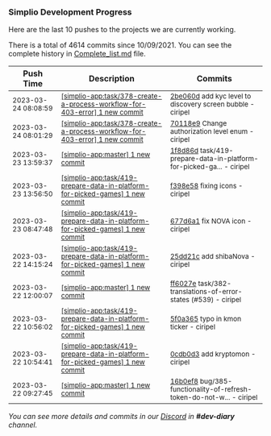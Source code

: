 
### Simplio Development Progress

Here are the last 10 pushes to the projects we are currently working.

There is a total of 4614 commits since 10/09/2021. You can see the complete history in
 [Complete_list.md](Complete_list.md) file.

| Push Time | Description | Commits |
| --- | --- | --- |
| <sub>2023-03-24 08:08:59</sub> | <sub>[[simplio-app:task/378\-create\-a\-process\-workflow\-for\-403\-error] 1 new commit](https://github.com/SimplioOfficial/simplio-app/commit/2be060d1e951291cc851a9c9b54aa299b9b14266)</sub> | <sub>[2be060d](https://github.com/SimplioOfficial/simplio-app/commit/2be060d1e951291cc851a9c9b54aa299b9b14266) add kyc level to discovery screen bubble - ciripel</sub> |
| <sub>2023-03-24 08:01:29</sub> | <sub>[[simplio-app:task/378\-create\-a\-process\-workflow\-for\-403\-error] 1 new commit](https://github.com/SimplioOfficial/simplio-app/commit/70118e918b72575aefe13de89010f4ee18242f39)</sub> | <sub>[70118e9](https://github.com/SimplioOfficial/simplio-app/commit/70118e918b72575aefe13de89010f4ee18242f39) Change authorization level enum - ciripel</sub> |
| <sub>2023-03-23 13:59:37</sub> | <sub>[[simplio-app:master] 1 new commit](https://github.com/SimplioOfficial/simplio-app/commit/1f8d86dca4b4217fe9fad7e5d3817f41c35cf7a5)</sub> | <sub>[1f8d86d](https://github.com/SimplioOfficial/simplio-app/commit/1f8d86dca4b4217fe9fad7e5d3817f41c35cf7a5) task/419-prepare-data-in-platform-for-picked-ga... - ciripel</sub> |
| <sub>2023-03-23 13:56:50</sub> | <sub>[[simplio-app:task/419\-prepare\-data\-in\-platform\-for\-picked\-games] 1 new commit](https://github.com/SimplioOfficial/simplio-app/commit/f398e58e38d6ba395c5f6cd8dee6a6f9585f12bc)</sub> | <sub>[f398e58](https://github.com/SimplioOfficial/simplio-app/commit/f398e58e38d6ba395c5f6cd8dee6a6f9585f12bc) fixing icons - ciripel</sub> |
| <sub>2023-03-23 08:47:48</sub> | <sub>[[simplio-app:task/419\-prepare\-data\-in\-platform\-for\-picked\-games] 1 new commit](https://github.com/SimplioOfficial/simplio-app/commit/677d6a128b65495d7653d02acdb811086f2d0d90)</sub> | <sub>[677d6a1](https://github.com/SimplioOfficial/simplio-app/commit/677d6a128b65495d7653d02acdb811086f2d0d90) fix NOVA icon - ciripel</sub> |
| <sub>2023-03-22 14:15:24</sub> | <sub>[[simplio-app:task/419\-prepare\-data\-in\-platform\-for\-picked\-games] 1 new commit](https://github.com/SimplioOfficial/simplio-app/commit/25dd21c21f7743e0cd48adaed472235c2b1b0aa1)</sub> | <sub>[25dd21c](https://github.com/SimplioOfficial/simplio-app/commit/25dd21c21f7743e0cd48adaed472235c2b1b0aa1) add shibaNova - ciripel</sub> |
| <sub>2023-03-22 12:00:07</sub> | <sub>[[simplio-app:master] 1 new commit](https://github.com/SimplioOfficial/simplio-app/commit/ff6027e3f2175d596eadd442edba6cf5c8eb2767)</sub> | <sub>[ff6027e](https://github.com/SimplioOfficial/simplio-app/commit/ff6027e3f2175d596eadd442edba6cf5c8eb2767) task/382-translations-of-error-states (#539) - ciripel</sub> |
| <sub>2023-03-22 10:56:02</sub> | <sub>[[simplio-app:task/419\-prepare\-data\-in\-platform\-for\-picked\-games] 1 new commit](https://github.com/SimplioOfficial/simplio-app/commit/5f0a365318576e458ea04688a0da319828d1048e)</sub> | <sub>[5f0a365](https://github.com/SimplioOfficial/simplio-app/commit/5f0a365318576e458ea04688a0da319828d1048e) typo in kmon ticker - ciripel</sub> |
| <sub>2023-03-22 10:54:41</sub> | <sub>[[simplio-app:task/419\-prepare\-data\-in\-platform\-for\-picked\-games] 1 new commit](https://github.com/SimplioOfficial/simplio-app/commit/0cdb0d374594871ab96bc624b9288bb353d12c32)</sub> | <sub>[0cdb0d3](https://github.com/SimplioOfficial/simplio-app/commit/0cdb0d374594871ab96bc624b9288bb353d12c32) add kryptomon - ciripel</sub> |
| <sub>2023-03-22 09:27:45</sub> | <sub>[[simplio-app:master] 1 new commit](https://github.com/SimplioOfficial/simplio-app/commit/16b0ef8326f92acd3bb639798eaf260180e835bb)</sub> | <sub>[16b0ef8](https://github.com/SimplioOfficial/simplio-app/commit/16b0ef8326f92acd3bb639798eaf260180e835bb) bug/385-functionality-of-refresh-token-do-not-w... - ciripel</sub> |

_You can see more details and commits in our [Discord](https://discord.gg/aKhjuwZmdP) in **#dev-diary** channel._
